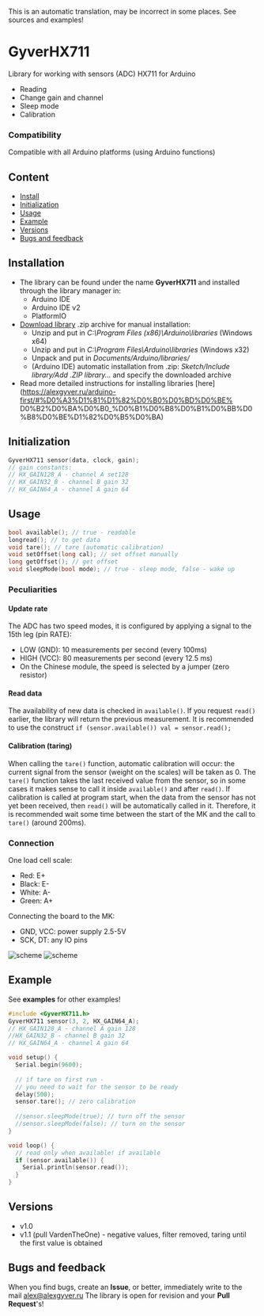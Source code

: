 This is an automatic translation, may be incorrect in some places. See sources and examples!

# GyverHX711
Library for working with sensors (ADC) HX711 for Arduino
- Reading
- Change gain and channel
- Sleep mode
- Calibration

### Compatibility
Compatible with all Arduino platforms (using Arduino functions)

## Content
- [Install](#install)
- [Initialization](#init)
- [Usage](#usage)
- [Example](#example)
- [Versions](#versions)
- [Bugs and feedback](#feedback)

<a id="install"></a>
## Installation
- The library can be found under the name **GyverHX711** and installed through the library manager in:
    - Arduino IDE
    - Arduino IDE v2
    - PlatformIO
- [Download library](https://github.com/GyverLibs/GyverHX711/archive/refs/heads/main.zip) .zip archive for manual installation:
    - Unzip and put in *C:\Program Files (x86)\Arduino\libraries* (Windows x64)
    - Unzip and put in *C:\Program Files\Arduino\libraries* (Windows x32)
    - Unpack and put in *Documents/Arduino/libraries/*
    - (Arduino IDE) automatic installation from .zip: *Sketch/Include library/Add .ZIP library…* and specify the downloaded archive
- Read more detailed instructions for installing libraries [here] (https://alexgyver.ru/arduino-first/#%D0%A3%D1%81%D1%82%D0%B0%D0%BD%D0%BE% D0%B2%D0%BA%D0%B0_%D0%B1%D0%B8%D0%B1%D0%BB%D0%B8%D0%BE%D1%82%D0%B5%D0%BA)

<a id="init"></a>
## Initialization
```cpp
GyverHX711 sensor(data, clock, gain);
// gain constants:
// HX_GAIN128_A - channel A set128
// HX_GAIN32_B - channel B gain 32
// HX_GAIN64_A - channel A gain 64
```

<a id="usage"></a>
## Usage
```cpp
bool available(); // true - readable
longread(); // to get data
void tare(); // tare (automatic calibration)
void setOffset(long cal); // set offset manually
long getOffset(); // get offset
void sleepMode(bool mode); // true - sleep mode, false - wake up
```

### Peculiarities
#### Update rate
The ADC has two speed modes, it is configured by applying a signal to the 15th leg (pin RATE):
- LOW (GND): 10 measurements per second (every 100ms)
- HIGH (VCC): 80 measurements per second (every 12.5 ms)
- On the Chinese module, the speed is selected by a jumper (zero resistor)

#### Read data
The availability of new data is checked in `available()`. If you request `read()` earlier, the library will return the previous measurement.
It is recommended to use the construct `if (sensor.available()) val = sensor.read();`

#### Calibration (taring)
When calling the `tare()` function, automatic calibration will occur: the current signal from the sensor (weight on the scales)
will be taken as 0. The `tare()` function takes the last received value from the sensor, so in some cases
it makes sense to call it inside `available()` and after `read()`. If calibration is called at program start,
when the data from the sensor has not yet been received, then `read()` will be automatically called in it. Therefore, it is recommended
wait some time between the start of the MK and the call to `tare()` (around 200ms).

### Connection
One load cell scale:
- Red: E+
- Black: E-
- White: A-
- Green: A+

Connecting the board to the MK:
- GND, VCC: power supply 2.5-5V
- SCK, DT: any IO pins

![scheme](/docs/scheme(1).jpg)
![scheme](/docs/scheme(2).jpg)

<a id="example"></a>
## Example
See **examples** for other examples!
```cpp
#include <GyverHX711.h>
GyverHX711 sensor(3, 2, HX_GAIN64_A);
// HX_GAIN128_A - channel A gain 128
//HX_GAIN32_B - channel B gain 32
// HX_GAIN64_A - channel A gain 64

void setup() {
  Serial.begin(9600);
  
  // if tare on first run -
  // you need to wait for the sensor to be ready
  delay(500);
  sensor.tare(); // zero calibration
  
  //sensor.sleepMode(true); // turn off the sensor
  //sensor.sleepMode(false); // turn on the sensor
}

void loop() {
  // read only when available! if available
  if (sensor.available()) {
    Serial.println(sensor.read());
  }
}
```

<a id="versions"></a>
## Versions
- v1.0
- v1.1 (pull VardenTheOne) - negative values, filter removed, taring until the first value is obtained

<a id="feedback"></a>
## Bugs and feedback
When you find bugs, create an **Issue**, or better, immediately write to the mail [alex@alexgyver.ru](mailto:alex@alexgyver.ru)
The library is open for revision and your **Pull Request**'s!